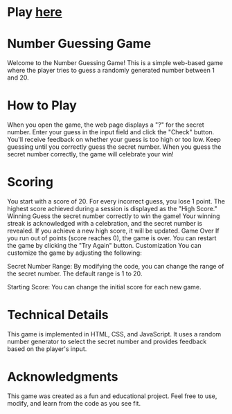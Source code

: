 # Play [here](https://jenniferr326.github.io/guessing-game/)

# Number Guessing Game

Welcome to the Number Guessing Game! This is a simple web-based game where the player tries to guess a randomly generated number between 1 and 20.

# How to Play

When you open the game, the web page displays a "?" for the secret number.
Enter your guess in the input field and click the "Check" button.
You'll receive feedback on whether your guess is too high or too low.
Keep guessing until you correctly guess the secret number.
When you guess the secret number correctly, the game will celebrate your win!

# Scoring

You start with a score of 20.
For every incorrect guess, you lose 1 point.
The highest score achieved during a session is displayed as the "High Score."
Winning
Guess the secret number correctly to win the game!
Your winning streak is acknowledged with a celebration, and the secret number is revealed.
If you achieve a new high score, it will be updated.
Game Over
If you run out of points (score reaches 0), the game is over.
You can restart the game by clicking the "Try Again" button.
Customization
You can customize the game by adjusting the following:

Secret Number Range: By modifying the code, you can change the range of the secret number. The default range is 1 to 20.

Starting Score: You can change the initial score for each new game.

# Technical Details

This game is implemented in HTML, CSS, and JavaScript. It uses a random number generator to select the secret number and provides feedback based on the player's input.

# Acknowledgments
This game was created as a fun and educational project. Feel free to use, modify, and learn from the code as you see fit.
